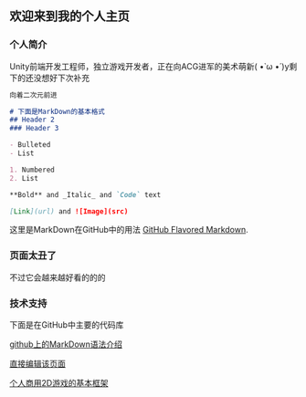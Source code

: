 ## 欢迎来到我的个人主页

### 个人简介

Unity前端开发工程师，独立游戏开发者，正在向ACG进军的美术萌新( •̀ ω •́ )y剩下的还没想好下次补充

```markdown
向着二次元前进

# 下面是MarkDown的基本格式
## Header 2
### Header 3

- Bulleted
- List

1. Numbered
2. List

**Bold** and _Italic_ and `Code` text

[Link](url) and ![Image](src)
```

这里是MarkDown在GitHub中的用法 [GitHub Flavored Markdown](https://guides.github.com/features/mastering-markdown/ "跳转").

### 页面太丑了

不过它会越来越好看的的的

### 技术支持

下面是在GitHub中主要的代码库

[github上的MarkDown语法介绍](https://github.com/guodongxiaren/README "悬停显示")

[直接编辑该页面](https://github.com/jousonren/jousonren.github.io/edit/master/README.md "跳转")

[个人商用2D游戏的基本框架](https://github.com/jousonren/FrameworkIn2DProject "跳转")
